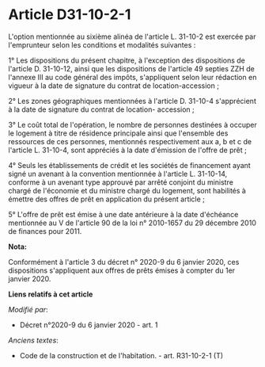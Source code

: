 # Article D31-10-2-1

L'option mentionnée au sixième alinéa de l'article L. 31-10-2 est exercée par l'emprunteur selon les conditions et modalités
suivantes : 

1° Les dispositions du présent chapitre, à l'exception des dispositions de l'article D. 31-10-12, ainsi que les dispositions
de l'article 49 septies ZZH de l'annexe III au code général des impôts, s'appliquent selon leur rédaction en vigueur à la
date de signature du contrat de location-accession ; 

2° Les zones géographiques mentionnées à l'article D. 31-10-4 s'apprécient à la date de signature du contrat de location-
accession ; 

3° Le coût total de l'opération, le nombre de personnes destinées à occuper le logement à titre de résidence principale ainsi
que l'ensemble des ressources de ces personnes, mentionnés respectivement aux a, b et c de l'article L. 31-10-4, sont
appréciés à la date d'émission de l'offre de prêt ; 

4° Seuls les établissements de crédit et les sociétés de financement ayant signé un avenant à la convention mentionnée à
l'article L. 31-10-14, conforme à un avenant type approuvé par arrêté conjoint du ministre chargé de l'économie et du
ministre chargé du logement, sont habilités à émettre des offres de prêt en application du présent article ; 

5° L'offre de prêt est émise à une date antérieure à la date d'échéance mentionnée au V de l'article 90 de la loi n°
2010-1657 du 29 décembre 2010 de finances pour 2011.

**Nota:**

Conformément à l'article 3 du décret n° 2020-9 du 6 janvier 2020, ces dispositions s'appliquent aux offres de prêts émises à
compter du 1er janvier 2020.

**Liens relatifs à cet article**

_Modifié par_:

  - Décret n°2020-9 du 6 janvier 2020 - art. 1

_Anciens textes_:

  - Code de la construction et de l'habitation. - art. R31-10-2-1 (T)
